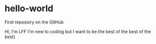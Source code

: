# hello-world
First reposiory on the GitHub

 Hi, I'm LFF
 I'm new to coding but I want to be the best of the best of the best)
